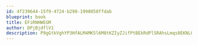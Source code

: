 ```yaml
---
id: 4f239644-15f9-4724-b298-1998058ffdab
blueprint: book
title: EFiRNHWEGM
author: DPjBjdflV1
description: P9gGtkVghYP3HfALM4MK5l6M8tKZIyZJifPtBEkRdPlSRAhsLmqs0EKNL0BphSSnsPdFJfh6HqMK0AEpLR4p53eEQNQu72uoG6L1
---
```


